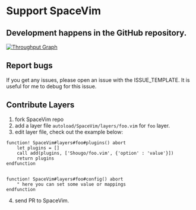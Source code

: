 # Support SpaceVim

## Development happens in the GitHub repository.

[![Throughput Graph](https://graphs.waffle.io/SpaceVim/SpaceVim/throughput.svg)](https://github.com/SpaceVim/SpaceVim)

## Report bugs

If you get any issues, please open an issue with the ISSUE_TEMPLATE. It is useful for me to debug for this issue.

## Contribute Layers

1. fork SpaceVim repo
2. add a layer file `autoload/SpaceVim/layers/foo.vim` for `foo` layer.
3. edit layer file, check out the example below:

```vim
function! SpaceVim#layers#foo#plugins() abort
    let plugins = []
    call add(plugins, ['Shougo/foo.vim', {'option' : 'value'}])
    return plugins
endfunction


function! SpaceVim#layers#foo#config() abort
    " here you can set some value or mappings
endfunction
```

4. send PR to SpaceVim.
